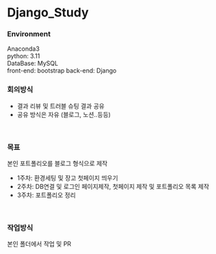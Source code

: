 # Django_Study

### Environment
Anaconda3<br>
python: 3.11<br>
DataBase: MySQL<br>
front-end: bootstrap
back-end: Django
<br>

### 회의방식
- 결과 리뷰 및 트러블 슈팅 결과 공유
- 공유 방식은 자유 (블로그, 노션..등등)


<br>

### 목표
본인 포트폴리오를 블로그 형식으로 제작

- 1주차: 환경세팅 및 장고 첫페이지 띄우기
- 2주차: DB연결 및 로그인 페이지제작, 첫페이지 제작 및 포트폴리오 목록 제작
- 3주차: 포트폴리오 정리


<br>

### 작업방식
본인 폴더에서 작업 및 PR